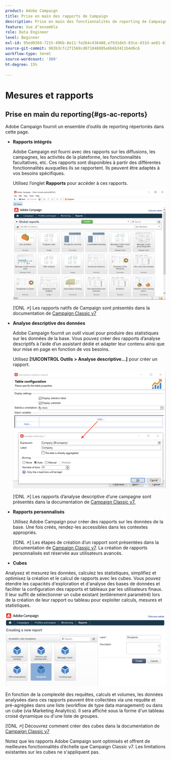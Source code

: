 ```yaml
---
product: Adobe Campaign
title: Prise en main des rapports de Campaign
description: Prise en main des fonctionnalités de reporting de Campaign
feature: Vue d’ensemble
role: Data Engineer
level: Beginner
exl-id: 95ed0369-7215-496b-8e11-fe264c436488,e7931de5-83ce-431d-ae81-83793d257550
source-git-commit: 983b3cfc2f1569cd071848805e6b6b3411b4d6c6
workflow-type: tm+mt
source-wordcount: '369'
ht-degree: 15%

---
```


# Mesures et rapports

## Prise en main du reporting{#gs-ac-reports}

Adobe Campaign fournit un ensemble d’outils de reporting répertoriés dans cette page.

* **Rapports intégrés**

   Adobe Campaign est fourni avec des rapports sur les diffusions, les campagnes, les activités de la plateforme, les fonctionnalités facultatives, etc. Ces rapports sont disponibles à partir des différentes fonctionnalités auxquelles ils se rapportent. Ils peuvent être adaptés à vos besoins spécifiques.

   Utilisez l’onglet **Rapports** pour accéder à ces rapports.

   ![](assets/built-in-reports.png)

   [!DNL :arrow_upper_right:] Les rapports natifs de Campaign sont présentés dans la documentation de  [Campaign Classic v7](https://experienceleague.adobe.com/docs/campaign-classic/using/reporting/accessing-built-in-reports/about-campaign-built-in-reports.html)

* **Analyse descriptive des données**

   Adobe Campaign fournit un outil visuel pour produire des statistiques sur les données de la base. Vous pouvez créer des rapports d’analyse descriptifs à l’aide d’un assistant dédié et adapter leur contenu ainsi que leur mise en page en fonction de vos besoins.

   Utilisez **[!UICONTROL Outils > Analyse descriptive...]** pour créer un rapport.

   ![](assets/desc-analysis-report.png)

   [!DNL :arrow_upper_right:] Les rapports d’analyse descriptive d’une campagne sont présentés dans la documentation de  [Campaign Classic v7.](https://experienceleague.adobe.com/docs/campaign-classic/using/reporting/analyzing-populations/about-descriptive-analysis.html)

* **Rapports personnalisés**

   Utilisez Adobe Campaign pour créer des rapports sur les données de la base. Une fois créés, rendez-les accessibles dans les contextes appropriés.

   [!DNL :arrow_upper_right:] Les étapes de création d’un rapport sont présentées dans la documentation de  [Campaign Classic v7](https://experienceleague.adobe.com/docs/campaign-classic/using/reporting/creating-new-reports/about-reports-creation-in-campaign.html). La création de rapports personnalisés est réservée aux utilisateurs avancés.

* **Cubes**

   
Analysez et mesurez les données, calculez les statistiques, simplifiez et optimisez la création et le calcul de rapports avec les cubes.  Vous pouvez étendre les capacités d&#39;exploration et d&#39;analyse des bases de données et faciliter la configuration des rapports et tableaux par les utilisateurs finaux. Il leur suffit de sélectionner un cube existant (entièrement paramétré) lors de la création de leur rapport ou tableau pour exploiter calculs, mesures et statistiques.

   ![](assets/create-a-report.png)

   En fonction de la complexité des requêtes, calculs et volumes, les données analysées dans ces rapports peuvent être collectées via une requête et pré-agrégées dans une liste (workflow de type data management) ou dans un cube (via Marketing Analytics). Il sera affiché sous la forme d&#39;un tableau croisé dynamique ou d&#39;une liste de groupes.

   [!DNL :arrow_upper_right:] Découvrez comment créer des cubes dans la documentation de  [Campaign Classic v7](https://experienceleague.adobe.com/docs/campaign-classic/using/reporting/designing-reports-with-cubes/about-cubes.html)


Notez que les rapports Adobe Campaign sont optimisés et offrent de meilleures fonctionnalités d’échelle que Campaign Classic v7. Les limitations existantes sur les cubes ne s&#39;appliquent pas.

